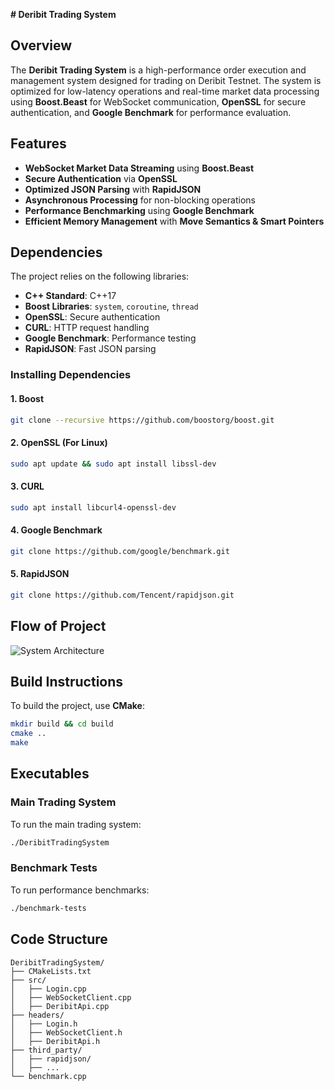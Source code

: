 **# Deribit Trading System**

## Overview  
The **Deribit Trading System** is a high-performance order execution and management system designed for trading on Deribit Testnet. The system is optimized for low-latency operations and real-time market data processing using **Boost.Beast** for WebSocket communication, **OpenSSL** for secure authentication, and **Google Benchmark** for performance evaluation.  

## Features  
- **WebSocket Market Data Streaming** using **Boost.Beast**  
- **Secure Authentication** via **OpenSSL**  
- **Optimized JSON Parsing** with **RapidJSON**  
- **Asynchronous Processing** for non-blocking operations  
- **Performance Benchmarking** using **Google Benchmark**  
- **Efficient Memory Management** with **Move Semantics & Smart Pointers**  

## Dependencies  
The project relies on the following libraries:  

- **C++ Standard**: C++17  
- **Boost Libraries**: `system`, `coroutine`, `thread`  
- **OpenSSL**: Secure authentication  
- **CURL**: HTTP request handling  
- **Google Benchmark**: Performance testing  
- **RapidJSON**: Fast JSON parsing  

### Installing Dependencies  

#### 1. **Boost**  
```sh  
git clone --recursive https://github.com/boostorg/boost.git  

```

#### 2. **OpenSSL** (For Linux)  
```sh  
sudo apt update && sudo apt install libssl-dev  
```

#### 3. **CURL**  
```sh  
sudo apt install libcurl4-openssl-dev  
```

#### 4. **Google Benchmark**  
```sh  
git clone https://github.com/google/benchmark.git  

```

#### 5. **RapidJSON**  
```sh  
git clone https://github.com/Tencent/rapidjson.git  
```

## Flow of Project  
![System Architecture](workflow.png)  

## Build Instructions  
To build the project, use **CMake**:  
```sh  
mkdir build && cd build  
cmake ..  
make  
```

## Executables  
### Main Trading System  
To run the main trading system:  
```sh  
./DeribitTradingSystem  
```

### Benchmark Tests  
To run performance benchmarks:  
```sh  
./benchmark-tests  
```

## Code Structure  
```
DeribitTradingSystem/
├── CMakeLists.txt
├── src/
│   ├── Login.cpp
│   ├── WebSocketClient.cpp
│   ├── DeribitApi.cpp
├── headers/
│   ├── Login.h
│   ├── WebSocketClient.h
│   ├── DeribitApi.h
├── third_party/
│   ├── rapidjson/
│   ├── ...
└── benchmark.cpp
